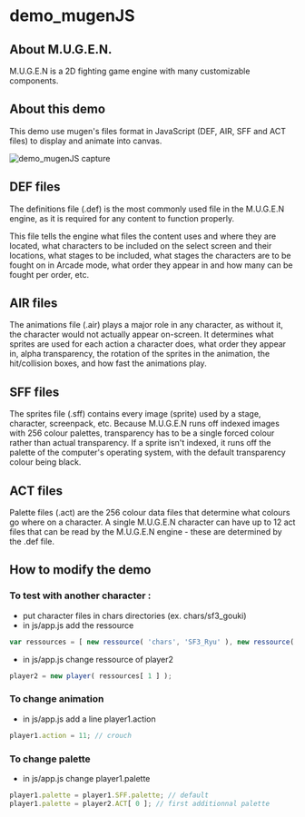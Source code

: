 # demo_mugenJS

About M.U.G.E.N.
-----

M.U.G.E.N is a 2D fighting game engine with many customizable components.

About this demo
-----

This demo use mugen's files format in JavaScript (DEF, AIR, SFF and ACT files) to display and animate into canvas.

![demo_mugenJS capture](https://julien.vancutsem.me/images/captures/demo_mugenJS.png)


DEF files
-----

The definitions file (.def) is the most commonly used file in the M.U.G.E.N engine, as it is required for any content to function properly.

This file tells the engine what files the content uses and where they are located, what characters to be included on the select screen and their locations, what stages to be included, what stages the characters are to be fought on in Arcade mode, what order they appear in and how many can be fought per order, etc. 

AIR files
-----

The animations file (.air) plays a major role in any character, as without it, the character would not actually appear on-screen. It determines what sprites are used for each action a character does, what order they appear in, alpha transparency, the rotation of the sprites in the animation, the hit/collision boxes, and how fast the animations play. 


SFF files
-----

The sprites file (.sff) contains every image (sprite) used by a stage, character, screenpack, etc. Because M.U.G.E.N runs off indexed images with 256 colour palettes, transparency has to be a single forced colour rather than actual transparency. If a sprite isn't indexed, it runs off the palette of the computer's operating system, with the default transparency colour being black. 

ACT files
-----

Palette files (.act) are the 256 colour data files that determine what colours go where on a character. A single M.U.G.E.N character can have up to 12 act files that can be read by the M.U.G.E.N engine - these are determined by the .def file. 


How to modify the demo
-----

### To test with another character : ###

- put character files in chars directories (ex. chars/sf3_gouki)
- in js/app.js add the ressource 
```js
var ressources = [ new ressource( 'chars', 'SF3_Ryu' ), new ressource( 'chars', 'sf3_gouki' ) ];
```
- in js/app.js change ressource of player2
```js
player2 = new player( ressources[ 1 ] );
```

### To change animation ###
- in js/app.js add a line player1.action
```js
player1.action = 11; // crouch
```
### To change palette ###
- in js/app.js change player1.palette
```js
player1.palette = player1.SFF.palette; // default
player1.palette = player2.ACT[ 0 ]; // first additionnal palette
```

